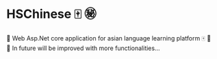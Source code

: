 # HSChinese :mahjong: :secret:
🌟 Web Asp.Net core application for asian language learning platform :mahjong: 📖
<br>
:pushpin: In future will be improved with more functionalities...<br>

